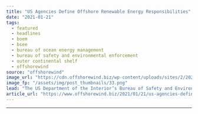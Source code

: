```yaml
---
title: "US Agencies Define Offshore Renewable Energy Responsibilities"
date: "2021-01-21"
tags: 
  - featured
  - headlines
  - boem
  - bsee
  - bureau of ocean energy management
  - bureau of safety and environmental enforcement
  - outer continental shelf
  - offshorewind
source: "offshorewind"
image_url: "https://cdn.offshorewind.biz/wp-content/uploads/sites/2/2021/01/20091006/US-Agencies-Define-Offshore-Renewable-Energy-Responsibilities.png"
image_fp: "/assets/img/post_thumbnails/33.png"
lead: "The US Department of the Interior’s Bureau of Safety and Environmental Enforcement (BSEE) and"
article_url: "https://www.offshorewind.biz/2021/01/21/us-agencies-define-offshore-renewable-energy-responsibilities/"
---
```


---
